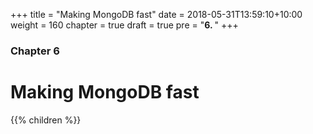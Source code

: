 +++
title = "Making MongoDB fast"
date = 2018-05-31T13:59:10+10:00
weight = 160
chapter = true
draft = true
pre = "<b>6. </b>"
+++

### Chapter 6

# Making MongoDB fast

{{% children  %}}
